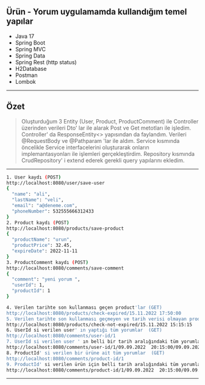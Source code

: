 ## Ürün - Yorum uygulamamda kullandığım temel yapılar 
- Java 17
- Spring Boot
- Spring MVC
- Spring Data
- Spring Rest (http status)
- H2Database
- Postman
- Lombok

---

## Özet 
> Oluşturduğum 3 Entity (User, Product, ProductComment) ile Controller üzerinden verileri
> Dto' lar ile alarak Post ve Get metotları ile işledim. Controller' da ResponseEntity<>
> yapısından da faylandım. Verileri @RequestBody ve @Pathparam 'lar ile aldım.
> Service kısmında öncelikle Service interfacelerini oluşturarak onların implemantasyonları 
> ile işlemleri gerçekleştirdim. 
> Repository kısmında CrudRepository' i extend ederek gerekli query yapılarını ekledim. 

---
```sh 
1. User kaydı (POST)
http://localhost:8080/user/save-user
{
  "name": "ali",
  "lastName": "veli",
  "email": "a@deneme.com",
  "phoneNumber": 532555666312433
}
2. Product kaydı (POST)
http://localhost:8080/products/save-product
{
  "productName": "urun",
  "productPrice": 32.45,
  "expireDate": 2022-11-11
}
3. ProductComment kaydı (POST)
http://localhost:8080/comments/save-comment
{
  "comment": "yeni yorum ",
  "userId": 1,
  "productId": 1
}
```
```sh 
4. Verilen tarihte son kullanması geçen product'lar (GET)
http://localhost:8080/products/check-expired/15.11.2022 17:50:00
5. Verilen tarihte son kullanması geçmeyen ve tarih verisi olmayan product'lar (GET)
http://localhost:8080/products/check-not-expired/15.11.2022 15:15:15
6. UserId si verilen user' ın yaptığı tüm yorumlar  (GET)
http://localhost:8080/comments/user-id/1
7. UserId si verilen user ' ın belli bir tarih aralığındaki tüm yorumları (GET)
http://localhost:8080/comments/user-id/1/09.09.2022  20:15:00/09.09.2022  20:16:00
8. ProductId' si verilen bir ürüne ait tüm yorumlar  (GET)
http://localhost:8080/comments/product-id/1
9. ProductId' si verilen ürün için belli tarih aralığındaki tüm yorumlar (GET) 
http://localhost:8080/comments/product-id/1/09.09.2022  20:15:00/09.09.2022  20:16:00

```
---


